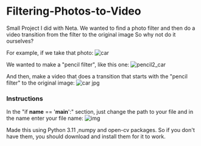 # Filtering-Photos-to-Video
Small Project I did with Neta. We wanted to find a photo filter and then do a video transition from the filter to the original image So why not do it ourselves? 

For example, if we take that photo:
![car](https://github.com/yuval5000l/Filtering-Photos-to-Video/assets/63983348/e06f274a-0919-43cb-bd0f-9cd46bfe34a3)

We wanted to make a "pencil filter", like this one:
![pencil2_car](https://github.com/yuval5000l/Filtering-Photos-to-Video/assets/63983348/8ddad1bb-436d-4b72-887d-23c61f0e6403)

And then, make a video that does a transition that starts with the "pencil filter" to the original image: 
![car jpg](https://github.com/yuval5000l/Filtering-Photos-to-Video/assets/63983348/439a4066-4022-4997-bd6f-c08f69120a99)




### Instructions
In the "if __name__ == '__main__':" section, just change the path to your file 
and in the name enter your file name:
![img](https://github.com/yuval5000l/Filtering-Photos-to-Video/assets/63983348/af9827df-492e-4b2b-98ec-0431d2cf6b6c)

Made this using Python 3.11 ,numpy and open-cv packages.
So if you don't have them, you should download and install them for it to work.

